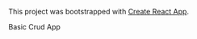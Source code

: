 This project was bootstrapped with [Create React App](https://github.com/facebookincubator/create-react-app).

Basic Crud App
